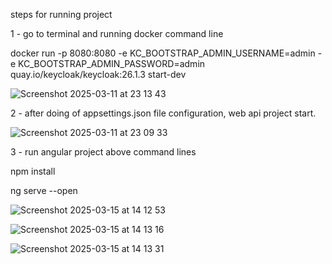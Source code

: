steps for running project

1 - go to terminal and running docker command line 


docker run -p 8080:8080 -e KC_BOOTSTRAP_ADMIN_USERNAME=admin -e KC_BOOTSTRAP_ADMIN_PASSWORD=admin quay.io/keycloak/keycloak:26.1.3 start-dev

![Screenshot 2025-03-11 at 23 13 43](https://github.com/user-attachments/assets/22aa4635-fd18-41de-a9a1-8823a6401729)


2 - after doing of appsettings.json file configuration, web api project start.

![Screenshot 2025-03-11 at 23 09 33](https://github.com/user-attachments/assets/39c01e46-5318-4837-8b6e-0c15b57dbff9)

3 - run angular project above command lines


npm install

ng serve --open

![Screenshot 2025-03-15 at 14 12 53](https://github.com/user-attachments/assets/0f19a7cf-4c71-46f7-8b38-8d743f872615)

![Screenshot 2025-03-15 at 14 13 16](https://github.com/user-attachments/assets/918ef552-c27b-4a9a-98f4-1a47cf9edb21)

![Screenshot 2025-03-15 at 14 13 31](https://github.com/user-attachments/assets/8a604fc7-39e0-484e-9e20-3d21ef4d49be)



